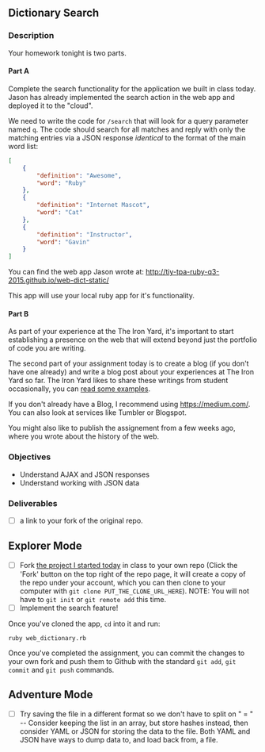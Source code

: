 ## Dictionary Search

### Description

Your homework tonight is two parts.

#### Part A

Complete the search functionality for the application we built in class today.
Jason has already implemented the search action in the web app and deployed it to the "cloud".

We need to write the code for `/search` that will look for a query parameter named `q`. The code should search for all matches and reply with only the matching entries via a JSON response _identical_ to the format of the main word list:

```json
[
    {
        "definition": "Awesome",
        "word": "Ruby"
    },
    {
        "definition": "Internet Mascot",
        "word": "Cat"
    },
    {
        "definition": "Instructor",
        "word": "Gavin"
    }
]
```

You can find the web app Jason wrote at: http://tiy-tpa-ruby-q3-2015.github.io/web-dict-static/

This app will use your local ruby app for it's functionality.

#### Part B

As part of your experience at the The Iron Yard, it's important to start establishing a presence on the web that will extend beyond just the portfolio of code you are writing.

The second part of your assignment today is to create a blog (if you don't have one already) and write a blog post about your experiences at The Iron Yard so far. The Iron Yard likes to share these writings from student occasionally, you can [read some examples](http://blog.theironyard.com/category/stories/).

If you don't already have a Blog, I recommend using https://medium.com/. You can also look at services like Tumbler or Blogspot.

You might also like to publish the assignement from a few weeks ago, where you wrote about the history of the web.

### Objectives

* Understand AJAX and JSON responses
* Understand working with JSON data

### Deliverables

- [ ] a link to your fork of the original repo.

## Explorer Mode

- [ ] Fork [the project I started today](https://github.com/tiy-tpa-ruby-q3-2015/web-dictionary-ruby) in class to your own repo (Click the 'Fork' button on the top right of the repo page, it will create a copy of the repo under your account, which you can then clone to your computer with `git clone PUT_THE_CLONE_URL_HERE`). NOTE: You will not have to `git init` or `git remote add` this time.
- [ ] Implement the search feature!

Once you've cloned the app, `cd` into it and run:

    ruby web_dictionary.rb

Once you've completed the assignment, you can commit the changes to your own fork and push them to Github with the standard `git add`, `git commit` and `git push` commands.

## Adventure Mode

- [ ] Try saving the file in a different format so we don't have to split on " = " -- Consider keeping the list in an array, but store hashes instead, then consider YAML or JSON for storing the data to the file. Both YAML and JSON have ways to dump data to, and load back from, a file.
